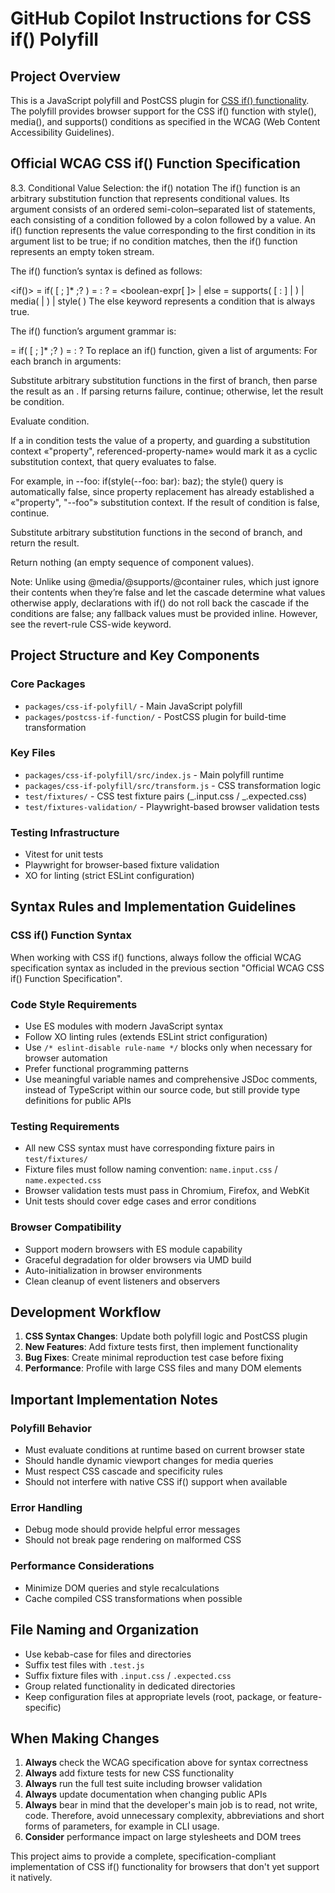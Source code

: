 # GitHub Copilot Instructions for CSS if() Polyfill

## Project Overview

This is a JavaScript polyfill and PostCSS plugin for [CSS if() functionality](https://developer.mozilla.org/en-US/docs/Web/CSS/if). The polyfill provides browser support for the CSS if() function with style(), media(), and supports() conditions as specified in the WCAG (Web Content Accessibility Guidelines).

<!-- TODO: Update this section if the official specification changes.
https://drafts.csswg.org/css-values-5/#if-notation -->

## Official WCAG CSS if() Function Specification

8.3. Conditional Value Selection: the if() notation
The if() function is an arbitrary substitution function that represents conditional values. Its argument consists of an ordered semi-colon–separated list of statements, each consisting of a condition followed by a colon followed by a value. An if() function represents the value corresponding to the first condition in its argument list to be true; if no condition matches, then the if() function represents an empty token stream.

The if() function’s syntax is defined as follows:

<if()> = if( [ <if-branch> ; ]\* <if-branch> ;? )
<if-branch> = <if-condition> : <declaration-value>?
<if-condition> = <boolean-expr[ <if-test> ]> | else
<if-test> =
supports( [ <ident> : <declaration-value> ] | <supports-condition> ) |
media( <media-feature> | <media-condition> ) |
style( <style-query> )
The else keyword represents a condition that is always true.

The if() function’s argument grammar is:

<if-args> = if( [ <if-args-branch> ; ]\* <if-args-branch> ;? )
<if-args-branch> = <declaration-value> : <declaration-value>?
To replace an if() function, given a list of arguments:
For each <if-args-branch> branch in arguments:

Substitute arbitrary substitution functions in the first <declaration-value> of branch, then parse the result as an <if-condition>. If parsing returns failure, continue; otherwise, let the result be condition.

Evaluate condition.

If a <style-query> in condition tests the value of a property, and guarding a substitution context «"property", referenced-property-name» would mark it as a cyclic substitution context, that query evaluates to false.

For example, in --foo: if(style(--foo: bar): baz); the style() query is automatically false, since property replacement has already established a «"property", "--foo"» substitution context.
If the result of condition is false, continue.

Substitute arbitrary substitution functions in the second <declaration-value> of branch, and return the result.

Return nothing (an empty sequence of component values).

Note: Unlike using @media/@supports/@container rules, which just ignore their contents when they’re false and let the cascade determine what values otherwise apply, declarations with if() do not roll back the cascade if the conditions are false; any fallback values must be provided inline. However, see the revert-rule CSS-wide keyword.

## Project Structure and Key Components

### Core Packages

- `packages/css-if-polyfill/` - Main JavaScript polyfill
- `packages/postcss-if-function/` - PostCSS plugin for build-time transformation

### Key Files

- `packages/css-if-polyfill/src/index.js` - Main polyfill runtime
- `packages/css-if-polyfill/src/transform.js` - CSS transformation logic
- `test/fixtures/` - CSS test fixture pairs (_.input.css / _.expected.css)
- `test/fixtures-validation/` - Playwright-based browser validation tests

### Testing Infrastructure

- Vitest for unit tests
- Playwright for browser-based fixture validation
- XO for linting (strict ESLint configuration)

## Syntax Rules and Implementation Guidelines

### CSS if() Function Syntax

When working with CSS if() functions, always follow the official WCAG specification syntax as included in the previous section "Official WCAG CSS if() Function Specification".

### Code Style Requirements

- Use ES modules with modern JavaScript syntax
- Follow XO linting rules (extends ESLint strict configuration)
- Use `/* eslint-disable rule-name */` blocks only when necessary for browser automation
- Prefer functional programming patterns
- Use meaningful variable names and comprehensive JSDoc comments, instead of TypeScript within our source code, but still provide type definitions for public APIs

### Testing Requirements

- All new CSS syntax must have corresponding fixture pairs in `test/fixtures/`
- Fixture files must follow naming convention: `name.input.css` / `name.expected.css`
- Browser validation tests must pass in Chromium, Firefox, and WebKit
- Unit tests should cover edge cases and error conditions

### Browser Compatibility

- Support modern browsers with ES module capability
- Graceful degradation for older browsers via UMD build
- Auto-initialization in browser environments
- Clean cleanup of event listeners and observers

## Development Workflow

1. **CSS Syntax Changes**: Update both polyfill logic and PostCSS plugin
2. **New Features**: Add fixture tests first, then implement functionality
3. **Bug Fixes**: Create minimal reproduction test case before fixing
4. **Performance**: Profile with large CSS files and many DOM elements

## Important Implementation Notes

### Polyfill Behavior

- Must evaluate conditions at runtime based on current browser state
- Should handle dynamic viewport changes for media queries
- Must respect CSS cascade and specificity rules
- Should not interfere with native CSS if() support when available

### Error Handling

- Debug mode should provide helpful error messages
- Should not break page rendering on malformed CSS

### Performance Considerations

- Minimize DOM queries and style recalculations
- Cache compiled CSS transformations when possible

## File Naming and Organization

- Use kebab-case for files and directories
- Suffix test files with `.test.js`
- Suffix fixture files with `.input.css` / `.expected.css`
- Group related functionality in dedicated directories
- Keep configuration files at appropriate levels (root, package, or feature-specific)

## When Making Changes

1. **Always** check the WCAG specification above for syntax correctness
2. **Always** add fixture tests for new CSS functionality
3. **Always** run the full test suite including browser validation
4. **Always** update documentation when changing public APIs
5. **Always** bear in mind that the developer's main job is to read, not write, code. Therefore, avoid unnecessary complexity, abbreviations and short forms of parameters, for example in CLI usage.
6. **Consider** performance impact on large stylesheets and DOM trees

This project aims to provide a complete, specification-compliant implementation of CSS if() functionality for browsers that don't yet support it natively.
